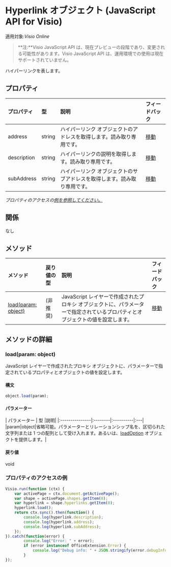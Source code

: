 # <a name="hyperlink-object-javascript-api-for-visio"></a>Hyperlink オブジェクト (JavaScript API for Visio)

適用対象:_Visio Online_
>**注:**Visio JavaScript API は、現在プレビューの段階であり、変更される可能性があります。Visio JavaScript API は、運用環境での使用は現在サポートされていません。

ハイパーリンクを表します。

## <a name="properties"></a>プロパティ

| プロパティ     | 型   |説明| フィードバック|
|:---------------|:--------|:----------|:---|
|address|string|ハイパーリンク オブジェクトのアドレスを取得します。読み取り専用です。|[移動](https://github.com/OfficeDev/office-js-docs/issues/new?title=Visio-hyperlink-address)|
|description|string|ハイパーリンクの説明を取得します。読み取り専用です。|[移動](https://github.com/OfficeDev/office-js-docs/issues/new?title=Visio-hyperlink-description)|
|subAddress|string|ハイパーリンク オブジェクトのサブアドレスを取得します。読み取り専用です。|[移動](https://github.com/OfficeDev/office-js-docs/issues/new?title=Visio-hyperlink-subAddress)|

_プロパティのアクセスの[例を参照してください。](#property-access-examples)_

## <a name="relationships"></a>関係
なし


## <a name="methods"></a>メソッド

| メソッド           | 戻り値の型    |説明| フィードバック|
|:---------------|:--------|:----------|:---|
|[load(param: object)](#loadparam-object)|(非推奨)|JavaScript レイヤーで作成されたプロキシ オブジェクトに、パラメーターで指定されているプロパティとオブジェクトの値を設定します。|[移動](https://github.com/OfficeDev/office-js-docs/issues/new?title=Visio-hyperlink-load)|

## <a name="method-details"></a>メソッドの詳細


### <a name="loadparam-object"></a>load(param: object)
JavaScript レイヤーで作成されたプロキシ オブジェクトに、パラメーターで指定されているプロパティとオブジェクトの値を設定します。

#### <a name="syntax"></a>構文
```js
object.load(param);
```

#### <a name="parameters"></a>パラメーター
| パラメーター    | 型   |説明|
|:---------------|:--------|:----------|:---|
|param|object|省略可能。パラメーターとリレーションシップ名を、区切られた文字列または 1 つの配列として受け入れます。あるいは、[loadOption](loadoption.md) オブジェクトを提供します。|

#### <a name="returns"></a>戻り値
void
### <a name="property-access-examples"></a>プロパティのアクセスの例
```js
Visio.run(function (ctx) { 
    var activePage = ctx.document.getActivePage();
    var shape = activePage.shapes.getItem(0);
    var hyperlink = shape.hyperlinks.getItem(0);
    hyperlink.load();
    return ctx.sync().then(function() {
        console.log(hyperlink.description);
        console.log(hyperlink.address);
        console.log(hyperlink.subAddress);
    });
}).catch(function(error) {
        console.log("Error: " + error);
        if (error instanceof OfficeExtension.Error) {
            console.log("Debug info: " + JSON.stringify(error.debugInfo));
        }
});
```

